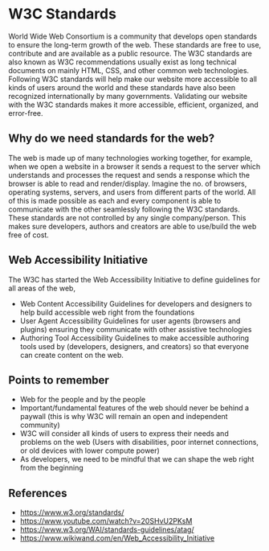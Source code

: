 # W3C Standards
World Wide Web Consortium is a community that develops open standards to ensure the long-term growth of the web. These standards are free to use, contribute and are available as a public resource. The W3C standards are also known as W3C recommendations usually exist as long technical documents on mainly HTML, CSS, and other common web technologies. Following W3C standards will help make our website more accessible to all kinds of users around the world and these standards have also been recognized internationally by many governments. Validating our website with the W3C standards makes it more accessible, efficient, organized, and error-free.

## Why do we need standards for the web?
The web is made up of many technologies working together, for example, when we open a website in a browser it sends a request to the server which understands and processes the request and sends a response which the browser is able to read and render/display. Imagine the no. of browsers, operating systems, servers, and users from different parts of the world. All of this is made possible as each and every component is able to communicate with the other seamlessly following the W3C standards. These standards are not controlled by any single company/person. This makes sure developers, authors and creators are able to use/build the web free of cost.

## Web Accessibility Initiative
The W3C has started the Web Accessibility Initiative to define guidelines for all areas of the web,
- Web Content Accessibility Guidelines for developers and designers to help build accessible web right from the foundations
- User Agent Accessibility Guidelines for user agents (browsers and plugins) ensuring they communicate with other assistive technologies
- Authoring Tool Accessibility Guidelines to make accessible authoring tools used by (developers, designers, and creators) so that everyone can create content on the web.

## Points to remember
- Web for the people and by the people
- Important/fundamental features of the web should never be behind a paywall (this is why W3C will remain an open and independent community)
- W3C will consider all kinds of users to express their needs and problems on the web (Users with disabilities, poor internet connections, or old devices with lower compute power)
- As developers, we need to be mindful that we can shape the web right from the beginning

## References
- https://www.w3.org/standards/
- https://www.youtube.com/watch?v=20SHvU2PKsM
- https://www.w3.org/WAI/standards-guidelines/atag/
- https://www.wikiwand.com/en/Web_Accessibility_Initiative
